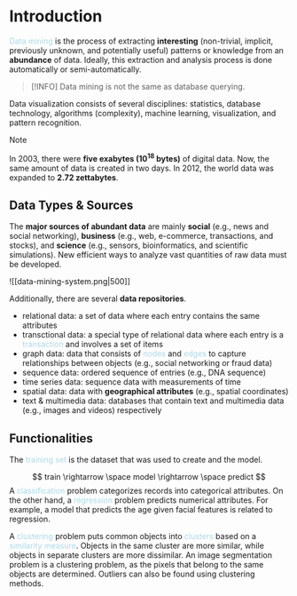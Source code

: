# Introduction

<span style = "color:lightblue">Data mining</span> is the process of extracting **interesting** (non-trivial, implicit, previously unknown, and potentially useful) patterns or knowledge from an **abundance** of data. Ideally, this extraction and analysis process is done automatically or semi-automatically.

> [!INFO]
> Data mining is not the same as database querying.

Data visualization consists of several disciplines: statistics, database technology, algorithms (complexity), machine learning, visualization, and pattern recognition.

> [!NOTE]
> In 2003, there were **five exabytes ($10^{18}$ bytes)** of digital data. Now, the same amount of data is created in two days. In 2012, the world data was expanded to **2.72 zettabytes**.

## Data Types & Sources

The **major sources of abundant data** are mainly **social** (e.g., news and social networking), **business** (e.g., web, e-commerce, transactions, and stocks), and **science** (e.g., sensors, bioinformatics, and scientific simulations). New efficient ways to analyze vast quantities of raw data must be developed.

![[data-mining-system.png|500]]

Additionally, there are several **data repositories**.
- relational data: a set of data where each entry contains the same attributes
- transctional data: a special type of relational data where each entry is a <span style = "color:lightblue">transaction</span> and involves a set of items
- graph data: data that consists of <span style = "color:lightblue">nodes</span> and <span style = "color:lightblue">edges</span> to capture relationships between objects (e.g., social networking or fraud data)
- sequence data: ordered sequence of entries (e.g., DNA sequence)
- time series data: sequence data with measurements of time
- spatial data: data with **geographical attributes** (e.g., spatial coordinates)
- text & multimedia data: databases that contain text and multimedia data (e.g., images and videos) respectively

## Functionalities
The <span style = "color:lightblue">training set</span> is the dataset that was used to create and the model.

$$
train \rightarrow \space model \rightarrow \space predict 
$$
A <span style = "color:lightblue">classification</span> problem categorizes records into categorical attributes. On the other hand, a <span style = "color:lightblue">regression</span> problem predicts numerical attributes. For example, a model that predicts the age given facial features is related to regression.

A <span style = "color:lightblue">clustering</span> problem puts common objects into <span style = "color:lightblue">clusters</span> based on a <span style = "color:lightblue">similarity measure</span>. Objects in the same cluster are more similar, while objects in separate clusters are more dissimilar. An image segmentation problem is a clustering problem, as the pixels that belong to the same objects are determined. Outliers can also be found using clustering methods.